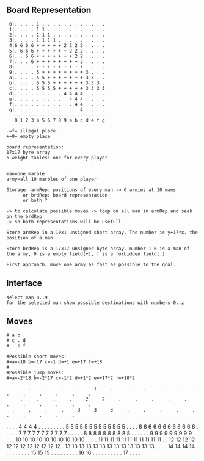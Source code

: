 Board Representation
--------------------
```
 0|. . . . 1 . . . . . . . . . . . .
 1|. . . . 1 1 . . . . . . . . . . .
 2|. . . . 1 1 1 . . . . . . . . . .
 3|. . . . 1 1 1 1 . . . . . . . . .
 4|6 6 6 6 + + + + + 2 2 2 2 . . . .
 5|. 6 6 6 + + + + + + 2 2 2 . . . .
 6|. . 6 6 + + + + + + + 2 2 . . . .
 7|. . . 6 + + + + + + + + 2 . . . .
 8|. . . . + + + + + + + + + . . . .
 9|. . . . 5 + + + + + + + + 3 . . .
 a|. . . . 5 5 + + + + + + + 3 3 . .
 b|. . . . 5 5 5 + + + + + + 3 3 3 .
 c|. . . . 5 5 5 5 + + + + + 3 3 3 3
 d|. . . . . . . . . 4 4 4 4 . . . .
 e|. . . . . . . . . . 4 4 4 . . . .
 f|. . . . . . . . . . . 4 4 . . . .
 g|. . . . . . . . . . . . 4 . . . .
   ---------------------------------
   0 1 2 3 4 5 6 7 8 9 a b c d e f g

.=f= illegal place
+=0= empty place

board representation:
17x17 byre array
6 weight tables: one for every player


man=one marble
army=all 10 marbles of one player

Storage: armRep: positions of every man -> 6 armies at 10 mans
      or brdRep: board representation
      or both ?

-> to calculate possible moves -> loop on all man in armRep and seek on the brdRep
-> so both representations will be usefull

Store armRep in a 10x1 unsigned short array. The number is y+17*x. the position of a man

Store brdRep is a 17x17 unsigned byte array. number 1-6 is a man of the army, 0 is a empty field(+), f is a forbidden field(.)

First approach: move one army as fast as possible to the goal.
```

Interface
---------
```
select man 0..9
for the selected man show possible destinations with numbers 0..z
```

Moves
-----
```
# a b
# c . d
#   e f

#Possible short moves:
#=a=-18 b=-17 c=-1 d=+1 e=+17 f=+18
#
#Possible jump moves:
#=a=-2*18 b=-2*17 c=-1*2 d=+1*2 e=+17*2 f=+18*2
```




            .     .     .     .     1     .     .     .     .     .     .     .     .     .     .     .     .
         .     .     .     .     2     2     .     .     .     .     .     .     .     .     .     .     .
      .     .     .     .     3     3     3     .     .     .     .     .     .     .     .     .     .
   .     .     .     .     4     4     4     4     .     .     .     .     .     .     .     .     .
  5     5     5     5     5     5     5     5     5     5     5     5     5     .     .     .     .
     6     6     6     6     6     6     6     6     6     6     6     6     .     .     .     .
  .     7     7     7     7     7     7     7     7     7     7     7     .     .     .     .
     .     8     8     8     8     8     8     8     8     8     8     .     .     .     .
  .     .     9     9     9     9     9     9     9     9     9     .     .     .     .
     .    10    10    10    10    10    10    10    10    10    10     .     .     .
  .    11    11    11    11    11    11    11    11    11    11    11     .     .
    12    12    12    12    12    12    12    12    12    12    12    12     .
 13    13    13    13    13    13    13    13    13    13    13    13    13
     .     .     .     .    14    14    14    14     .     .     .     .
  .     .     .     .     .    15    15    15     .     .     .     .
     .     .     .     .     .    16    16     .     .     .     .
  .     .     .     .     .     .    17     .     .     .     .
